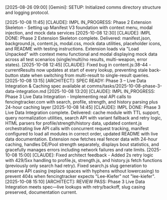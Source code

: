 <!-- Example log -->
[2025-08-26 09:00] [Gemini]: SETUP: Initialized comms directory structure and logging protocol.

<!-- example log -->

[2025-10-08 11:45] [CLAUDE]: IMPL IN_PROGRESS: Phase 2 Extension Skeleton - Setting up Manifest V3 foundation with context menu, modal injection, and mock data services
[2025-10-08 12:30] [CLAUDE]: IMPL DONE: Phase 2 Extension Skeleton complete. Delivered: manifest.json, background.js, content.js, modal.css, mock data utilities, placeholder icons, and README with testing instructions. Extension loads via "Load Unpacked" with context menu functional and modal displaying mock data across all test scenarios (single/multi/no results, multi-weapon, error states).
[2025-10-08 12:45] [CLAUDE]: Fixed bug in content.js:38-44 - currentResults now updates at start of every lookup, preventing stale back-button state when switching from multi-result to single-result queries.
[2025-10-08 13:15] [ARCHITECT]: SPEC READY: Phase 3 – Live Data Integration & Caching spec available at comms/tasks/2025-10-08-phase-3-data-integration.md
[2025-10-08 13:20] [CLAUDE]: IMPL IN_PROGRESS: Phase 3 Live Data Integration - Implementing real API calls to fencingtracker.com with search, profile, strength, and history parsing plus 24-hour caching layer
[2025-10-08 14:45] [CLAUDE]: IMPL DONE: Phase 3 Live Data Integration complete. Delivered: cache module with TTL support, query normalization utilities, search API with variant fallback and retry logic, HTML parsers for profile/strength/history data, updated content.js orchestrating live API calls with concurrent request tracking, manifest configured to load all modules in correct order, updated README with live data documentation. Extension now fetches real fencer data with 24-hour caching, handles DE/Pool strength separately, displays bout statistics, and gracefully manages errors including network failures and rate limits.
[2025-10-08 15:00] [CLAUDE]: Fixed architect feedback - Added 2s retry logic with 429/5xx handling to profile.js, strength.js, and history.js fetch functions (previously only search had retry). Fixed search.js slug generation to preserve API casing (replace spaces with hyphens without lowercasing) to prevent 404s when fencingtracker expects "Lee-Kiefer" not "lee-kiefer".
[2025-10-08 15:10] [ARCHITECT]: REVIEW PASS: Phase 3 Live Data Integration meets spec—live lookups with retry/backoff, slug casing preserved, documentation current.
